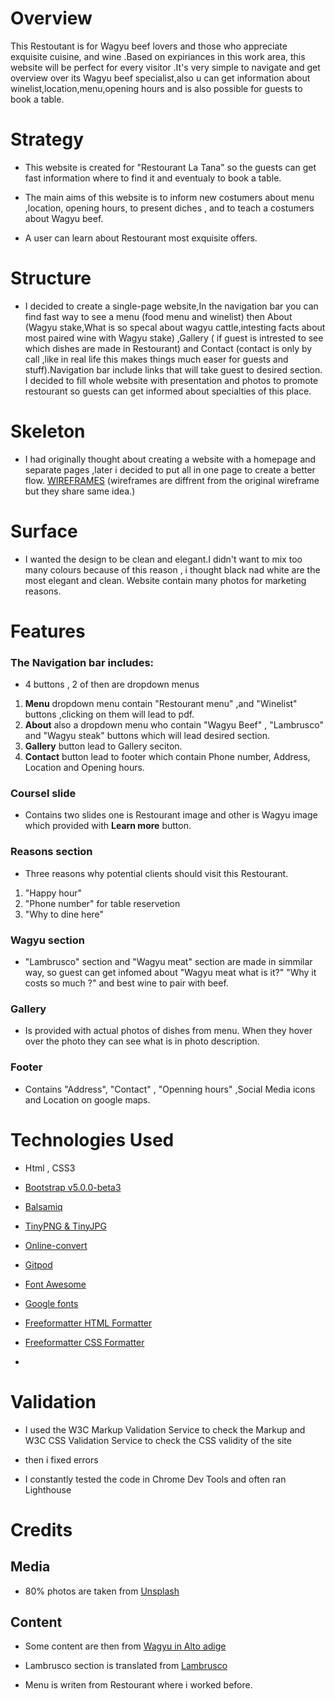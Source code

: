 <h1>Overview</h1>
<p>This Restoutant is for Wagyu beef lovers and those who appreciate exquisite cuisine, and wine .Based on expiriances in this work area, this website will be perfect for every visitor .It's very simple to navigate and get overview over its Wagyu beef specialist,also u can get information about winelist,location,menu,opening hours and is also possible for guests to book a table.</p>

<h1>Strategy</h1>

* This website is created for "Restourant La Tana" so the guests can get fast information where to find it and eventualy to book a table.

* The main aims of this website is to inform new costumers about menu ,location, opening hours, to present diches , and to teach a costumers about Wagyu beef.
 
 * A user can learn about Restourant most exquisite offers.


<h1>Structure</h1>

* I decided to create a single-page website,In the navigation bar you can find fast way to see a  menu (food menu and winelist) then About (Wagyu stake,What is so specal about wagyu cattle,intesting facts about most paired wine with Wagyu stake) ,Gallery ( if guest is intrested to see which  dishes are made in Restourant) and Contact (contact is only by call ,like in real life this makes things much easer for guests and stuff).Navigation bar include links that will take guest to desired  section. I decided to fill whole website with presentation and photos to promote restourant so guests can get informed about specialties of this place.

<h1>Skeleton</h1>

*  I had originally thought about creating a website with a homepage and separate pages ,later i decided to put all in one page to create a better flow. [WIREFRAMES](/assets) (wireframes are diffrent from the original wireframe but they share same idea.)
 
 <h1>Surface</h1>
 
 * I wanted the design to be clean and elegant.I didn't want to mix too many colours because of this reason , i thought black nad white are the most elegant and clean.  Website contain many photos for marketing reasons.

  <h1>Features</h1>

  <h3>The Navigation bar includes:</h3>

  * 4 buttons , 2 of then are dropdown menus 
  
  1. <strong> Menu</strong> dropdown menu contain "Restourant menu" ,and "Winelist" buttons ,clicking on them will lead to pdf.
  1. <strong>About</strong> also a dropdown menu who contain  "Wagyu Beef" , "Lambrusco" and "Wagyu steak" buttons which will lead desired section.
  1. <strong>Gallery</strong> button lead to Gallery seciton.
  1. <strong>Contact</strong> button lead to footer which contain Phone number, Address, Location and Opening hours.

   <h3>Coursel slide</h3> 

   * Contains two slides one is Restourant image and other is Wagyu image which provided with <strong>Learn more</strong> button.

   <h3>Reasons section</h3>

  * Three reasons why  potential clients should visit this Restourant. 
  1. "Happy hour"
  1. "Phone number" for table reservetion 
  1. "Why to dine here"

  <h3>Wagyu section</h3> 
  
  * "Lambrusco" section and "Wagyu meat" section are made in simmilar way, so guest can get infomed about "Wagyu meat what is it?" "Why it costs so much ?" and best wine to pair with beef.


  <h3>Gallery</h3> 
  
  * Is provided with actual photos of dishes from menu. When they hover over the photo they can see what is in photo description.

<h3>Footer</h3> 

* Contains "Address", "Contact" , "Openning hours" ,Social Media icons and Location on google maps.

<h1>Technologies Used</h1>

* Html , CSS3

* [Bootstrap v5.0.0-beta3](https://getbootstrap.com/) 

* [Balsamiq](https://balsamiq.com/wireframes/?gclid=CjwKCAjwhMmEBhBwEiwAXwFoEevIzP_OWBercronmmZHWv2kqbbe77PxZjhASJmZxkn6KOwSNqtIBxoC9AsQAvD_BwE)

* [TinyPNG & TinyJPG](https://tinypng.com/)

* [Online-convert](https://image.online-convert.com/convert-to-jpg)

* [Gitpod](https://gitpod.io/workspaces)

* [Font Awesome](https://fontawesome.com/)

* [Google fonts](https://fonts.google.com/)

* [Freeformatter HTML Formatter](https://www.freeformatter.com/html-formatter.html#ad-output)

* [Freeformatter CSS Formatter](https://www.freeformatter.com/css-beautifier.html#ad-output)

* 
<h1>Validation</h1>

* I used the W3C Markup Validation Service to check the Markup and W3C CSS Validation Service to check the CSS validity of the site
  

* then i fixed errors

* I constantly tested the code in Chrome Dev Tools and often ran Lighthouse


<h1>Credits</h1>
  <h2>Media</h2>

*  80% photos are taken from [Unsplash](https://unsplash.com/s/photos/restaurant?orientation=landscape)
 <h2>Content</h2>

*  Some content are then from [Wagyu in Alto adige](https://www.wagyu.bz.it/?l=en)

*  Lambrusco section is translated from [Lambrusco](https://www.lambrusco.com/)

* Menu is writen from Restourant where i worked before.